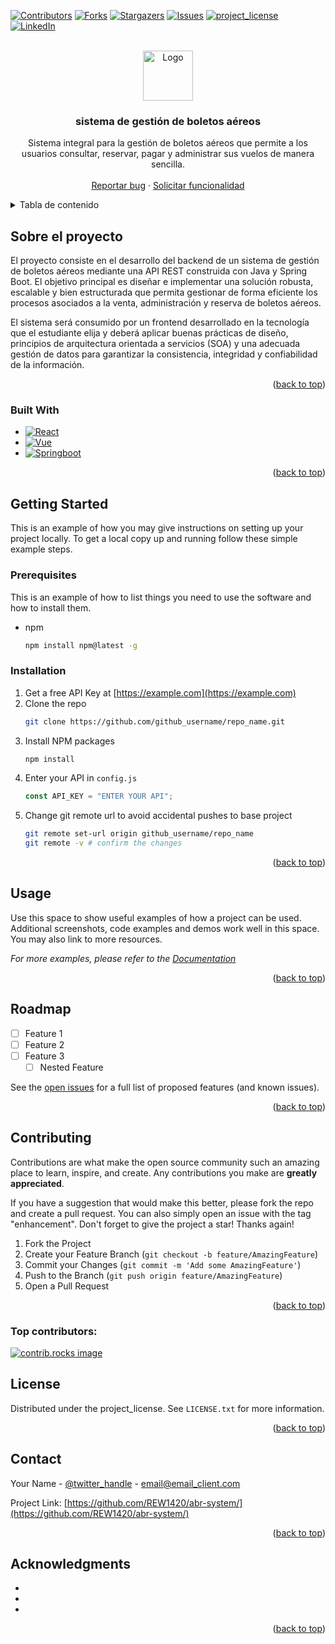 <a id="readme-top"></a>

[![Contributors][contributors-shield]][contributors-url]
[![Forks][forks-shield]][forks-url]
[![Stargazers][stars-shield]][stars-url]
[![Issues][issues-shield]][issues-url]
[![project_license][license-shield]][license-url]
[![LinkedIn][linkedin-shield]][linkedin-url]

<!-- PROJECT LOGO -->
<br />
<div align="center">
  <a href="https://github.com/REW1420/abr-system">
    <img src="images/logo.png" alt="Logo" width="80" height="80">
  </a>

<h3 align="center">sistema de gestión de boletos aéreos</h3>

  <p align="center">
  Sistema integral para la gestión de boletos aéreos que permite a los usuarios consultar, reservar, pagar y administrar sus vuelos de manera sencilla.
    <br />    
    <br />
    <a href="https://github.com/REW1420/abr-system/issues/new?labels=bug&template=bug-report---.md">Reportar bug</a>
    &middot;
    <a href="https://github.com/REW1420/abr-system/issues/new?labels=enhancement&template=feature-request---.md">Solicitar funcionalidad</a>

  </p>
</div>

<!-- TABLE OF CONTENTS -->
<details>
  <summary>Tabla de contenido</summary>
  <ol>
    <li>
      <a href="#about-the-project">Sobre el proyecto</a>
      <ul>
        <li><a href="#built-with">Herramientas</a></li>
      </ul>
    </li>
    <li>
      <a href="#getting-started">Como empezar</a>
      <ul>
        <li><a href="#prerequisites">Requisitos</a></li>
        <li><a href="#installation">Instalación</a></li>
      </ul>
    </li>
    <li><a href="#usage">Uso</a></li>
    <li><a href="#roadmap">Roadmap</a></li>
    <li><a href="#contributing">Contribuciones</a></li>
    <li><a href="#license">Licencia</a></li>
    <li><a href="#contact">Contacto</a></li>
    
  </ol>
</details>

<!-- ABOUT THE PROJECT -->

## Sobre el proyecto

El proyecto consiste en el desarrollo del backend de un sistema de gestión de boletos aéreos mediante una API REST construida con Java y Spring Boot. El objetivo principal es diseñar e implementar una solución robusta, escalable y bien estructurada que permita gestionar de forma eficiente los procesos asociados a la venta, administración y reserva de boletos aéreos.

El sistema será consumido por un frontend desarrollado en la tecnología que el estudiante elija y deberá aplicar buenas prácticas de diseño, principios de arquitectura orientada a servicios (SOA) y una adecuada gestión de datos para garantizar la consistencia, integridad y confiabilidad de la información.

<p align="right">(<a href="#readme-top">back to top</a>)</p>

### Built With

- [![React][React.js]][React-url]
- [![Vue][Vue.js]][Vue-url]
- [![Springboot][Springboot.js]][Springboot-url]

<p align="right">(<a href="#readme-top">back to top</a>)</p>

<!-- GETTING STARTED -->

## Getting Started

This is an example of how you may give instructions on setting up your project locally.
To get a local copy up and running follow these simple example steps.

### Prerequisites

This is an example of how to list things you need to use the software and how to install them.

- npm
  ```sh
  npm install npm@latest -g
  ```

### Installation

1. Get a free API Key at [https://example.com](https://example.com)
2. Clone the repo
   ```sh
   git clone https://github.com/github_username/repo_name.git
   ```
3. Install NPM packages
   ```sh
   npm install
   ```
4. Enter your API in `config.js`
   ```js
   const API_KEY = "ENTER YOUR API";
   ```
5. Change git remote url to avoid accidental pushes to base project
   ```sh
   git remote set-url origin github_username/repo_name
   git remote -v # confirm the changes
   ```

<p align="right">(<a href="#readme-top">back to top</a>)</p>

<!-- USAGE EXAMPLES -->

## Usage

Use this space to show useful examples of how a project can be used. Additional screenshots, code examples and demos work well in this space. You may also link to more resources.

_For more examples, please refer to the [Documentation](https://example.com)_

<p align="right">(<a href="#readme-top">back to top</a>)</p>

<!-- ROADMAP -->

## Roadmap

- [ ] Feature 1
- [ ] Feature 2
- [ ] Feature 3
  - [ ] Nested Feature

See the [open issues](https://github.com/github_username/repo_name/issues) for a full list of proposed features (and known issues).

<p align="right">(<a href="#readme-top">back to top</a>)</p>

<!-- CONTRIBUTING -->

## Contributing

Contributions are what make the open source community such an amazing place to learn, inspire, and create. Any contributions you make are **greatly appreciated**.

If you have a suggestion that would make this better, please fork the repo and create a pull request. You can also simply open an issue with the tag "enhancement".
Don't forget to give the project a star! Thanks again!

1. Fork the Project
2. Create your Feature Branch (`git checkout -b feature/AmazingFeature`)
3. Commit your Changes (`git commit -m 'Add some AmazingFeature'`)
4. Push to the Branch (`git push origin feature/AmazingFeature`)
5. Open a Pull Request

<p align="right">(<a href="#readme-top">back to top</a>)</p>

### Top contributors:

<a href="https://github.com/github_username/repo_name/graphs/contributors">
  <img src="https://contrib.rocks/image?repo=github_username/repo_name" alt="contrib.rocks image" />
</a>

<!-- LICENSE -->

## License

Distributed under the project_license. See `LICENSE.txt` for more information.

<p align="right">(<a href="#readme-top">back to top</a>)</p>

<!-- CONTACT -->

## Contact

Your Name - [@twitter_handle](https://twitter.com/twitter_handle) - email@email_client.com

Project Link: [https://github.com/REW1420/abr-system/](https://github.com/REW1420/abr-system/)

<p align="right">(<a href="#readme-top">back to top</a>)</p>

<!-- ACKNOWLEDGMENTS -->

## Acknowledgments

- []()
- []()
- []()

<p align="right">(<a href="#readme-top">back to top</a>)</p>

<!-- MARKDOWN LINKS & IMAGES -->
<!-- https://www.markdownguide.org/basic-syntax/#reference-style-links -->

[contributors-shield]: https://img.shields.io/github/contributors/REW1420/abr-system.svg?style=for-the-badge
[contributors-url]: https://github.com/REW1420/abr-system/graphs/contributors
[forks-shield]: https://img.shields.io/github/forks/REW1420/abr-system.svg?style=for-the-badge
[forks-url]: https://github.com/REW1420/abr-system/network/members
[stars-shield]: https://img.shields.io/github/stars/REW1420/abr-system.svg?style=for-the-badge
[stars-url]: https://github.com/REW1420/abr-system/stargazers
[issues-shield]: https://img.shields.io/github/issues/REW1420/abr-system.svg?style=for-the-badge
[issues-url]: https://github.com/REW1420/abr-system/issues
[license-shield]: https://img.shields.io/github/license/REW1420/abr-system.svg?style=for-the-badge
[license-url]: https://github.com/REW1420/abr-system/blob/master/LICENSE.txt
[linkedin-shield]: https://img.shields.io/badge/-LinkedIn-black.svg?style=for-the-badge&logo=linkedin&colorB=555
[linkedin-url]: https://linkedin.com/in/linkedin_username
[product-screenshot]: images/screenshot.png
[Next.js]: https://img.shields.io/badge/next.js-000000?style=for-the-badge&logo=nextdotjs&logoColor=white
[Next-url]: https://nextjs.org/
[React.js]: https://img.shields.io/badge/React-20232A?style=for-the-badge&logo=react&logoColor=61DAFB
[React-url]: https://reactjs.org/
[Vue.js]: https://img.shields.io/badge/Vue.js-35495E?style=for-the-badge&logo=vuedotjs&logoColor=4FC08D
[Vue-url]: https://vuejs.org/
[Angular.io]: https://img.shields.io/badge/Angular-DD0031?style=for-the-badge&logo=angular&logoColor=white
[Angular-url]: https://angular.io/
[Svelte.dev]: https://img.shields.io/badge/Svelte-4A4A55?style=for-the-badge&logo=svelte&logoColor=FF3E00
[Svelte-url]: https://svelte.dev/
[Laravel.com]: https://img.shields.io/badge/Laravel-FF2D20?style=for-the-badge&logo=laravel&logoColor=white
[Laravel-url]: https://laravel.com
[Springboot-url]: https://spring.io/projects/spring-boot
[Springboot.js]: https://img.shields.io/badge/SpringBoot-6DB33F?style=for-the-badge&logo=springboot&logoColor=white
